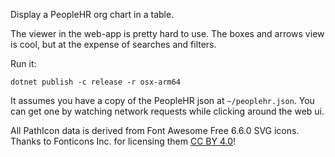 Display a PeopleHR org chart in a table.

The viewer in the web-app is pretty hard to use.
The boxes and arrows view is cool, but at the expense of searches and filters.

Run it:

```shell
dotnet publish -c release -r osx-arm64
```

It assumes you have a copy of the PeopleHR json at `~/peoplehr.json`.
You can get one by watching network requests while clicking around the web ui.

All PathIcon data is derived from Font Awesome Free 6.6.0 SVG icons.
Thanks to Fonticons Inc. for licensing them [CC BY 4.0](https://fontawesome.com/license/free)!
